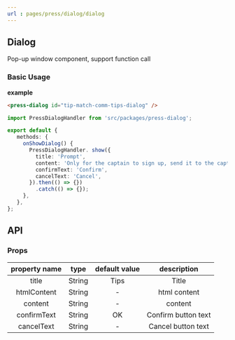 ```yaml
---
url : pages/press/dialog/dialog
---
```


## Dialog 


Pop-up window component, support function call

### Basic Usage

**example**

```html
<press-dialog id="tip-match-comm-tips-dialog" />
```

```ts
import PressDialogHandler from 'src/packages/press-dialog';

export default {
   methods: {
     onShowDialog() {
       PressDialogHandler. show({
         title: 'Prompt',
         content: 'Only for the captain to sign up, send it to the captain to sign up! ',
         confirmText: 'Confirm',
         cancelText: 'Cancel',
       }).then(() => {})
         .catch(() => {});
     },
   },
};
```

## API

### Props

| property name |  type  | default value |     description     |
| :-----------: | :----: | :-----------: | :-----------------: |
|     title     | String |     Tips      |        Title        |
|  htmlContent  | String |       -       |    html content     |
|    content    | String |       -       |       content       |
|  confirmText  | String |      OK       | Confirm button text |
|  cancelText   | String |       -       | Cancel button text  |
